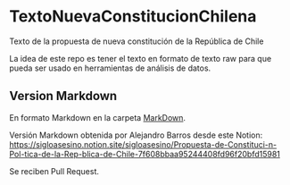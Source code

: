 # TextoNuevaConstitucionChilena
Texto de la propuesta de nueva constitución de la República de Chile

La idea de este repo es tener el texto en formato de texto raw para que pueda ser usado en herramientas de análisis de datos.

## Version Markdown

En formato Markdown en la carpeta [MarkDown](Markdown).

Versión Markdown obtenida por Alejandro Barros desde este Notion: https://sigloasesino.notion.site/sigloasesino/Propuesta-de-Constituci-n-Pol-tica-de-la-Rep-blica-de-Chile-7f608bbaa95244408fd96f20bfd15981


Se reciben Pull Request.
